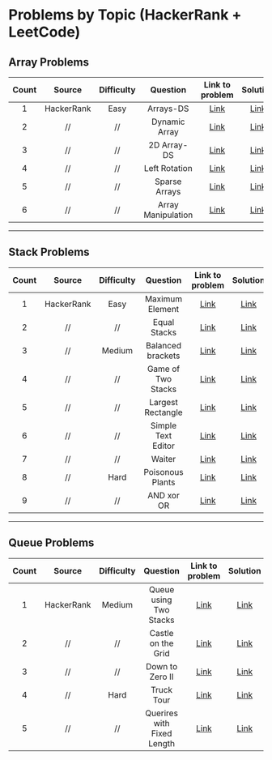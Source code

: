 # Problems by Topic (HackerRank + LeetCode)
## Array Problems
|**Count**|**Source**| **Difficulty** | **Question** | **Link to problem** | **Solution**  
|:---:|:---:|:---:|:---:|:---:|:---:|
1|HackerRank|Easy|Arrays-DS|[Link](https://www.hackerrank.com/challenges/arrays-ds/problem?isFullScreen=true)|[Link]()
2|//|//|Dynamic Array|[Link](https://www.hackerrank.com/challenges/dynamic-array/problem?isFullScreen=true)|[Link]()
3|//|//|2D Array-DS|[Link](https://www.hackerrank.com/challenges/2d-array/problem?isFullScreen=true)|[Link]()
4|//|//|Left Rotation|[Link](https://www.hackerrank.com/challenges/array-left-rotation/problem?isFullScreen=true)|[Link]()
5|//|//|Sparse Arrays|[Link](https://www.hackerrank.com/challenges/sparse-arrays/problem?isFullScreen=true)|[Link]()
6|//|//|Array Manipulation|[Link](https://www.hackerrank.com/challenges/crush/problem?isFullScreen=true)|[Link]()
---
## Stack Problems
|**Count**|**Source**| **Difficulty** | **Question** | **Link to problem** | **Solution**  
|:---:|:---:|:---:|:---:|:---:|:---:|
1|HackerRank|Easy|Maximum Element|[Link](https://www.hackerrank.com/challenges/maximum-element/problem?isFullScreen=true)|[Link]()
2|//|//|Equal Stacks|[Link](https://www.hackerrank.com/challenges/equal-stacks/problem?isFullScreen=true)|[Link]()
3|//|Medium|Balanced brackets|[Link](https://www.hackerrank.com/challenges/balanced-brackets/problem?isFullScreen=true)|[Link]()
4|//|//|Game of Two Stacks|[Link](https://www.hackerrank.com/challenges/game-of-two-stacks/problem?isFullScreen=true)|[Link]()
5|//|//|Largest Rectangle|[Link](https://www.hackerrank.com/challenges/largest-rectangle/problem?isFullScreen=true)|[Link]()
6|//|//|Simple Text Editor|[Link](https://www.hackerrank.com/challenges/simple-text-editor/problem?isFullScreen=true)|[Link]()
7|//|//|Waiter|[Link](https://www.hackerrank.com/challenges/waiter/problem?isFullScreen=true)|[Link]()
8|//|Hard|Poisonous Plants|[Link](https://www.hackerrank.com/challenges/poisonous-plants/problem?isFullScreen=true)|[Link]()
9|//|//|AND xor OR|[Link](https://www.hackerrank.com/challenges/and-xor-or/problem?isFullScreen=true)|[Link]()
---

## Queue Problems
|**Count**|**Source**| **Difficulty** | **Question** | **Link to problem** | **Solution**  
|:---:|:---:|:---:|:---:|:---:|:---:|
1|HackerRank|Medium|Queue using Two Stacks|[Link](https://www.hackerrank.com/challenges/queue-using-two-stacks/problem?isFullScreen=true)|[Link]()
2|//|//|Castle on the Grid|[Link](https://www.hackerrank.com/challenges/castle-on-the-grid/problem?isFullScreen=true)|[Link]()
3|//|//|Down to Zero II|[Link](https://www.hackerrank.com/challenges/down-to-zero-ii/problem?isFullScreen=true)|[Link]()
4|//|Hard|Truck Tour|[Link](https://www.hackerrank.com/challenges/truck-tour/problem?isFullScreen=true)|[Link]()
5|//|//|Querires with Fixed Length|[Link](https://www.hackerrank.com/challenges/queries-with-fixed-length/problem?isFullScreen=true)|[Link]()

